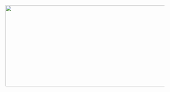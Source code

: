 


<B style="font-weight:normal"  id="docs-internal-guid-f7a664da-7fff-4a66-a6e6-558e481ad88e"><SPAN style="font-size:11pt;font-family:'Century Gothic',sans-serif;color:#000000;background-color:transparent;font-weight:400;font-style:normal;font-variant:normal;text-decoration:none;vertical-align:baseline;white-space:pre;white-space:pre-wrap"><SPAN style="border:none;width:649px;height:258px"><IMG  src="https://lh6.googleusercontent.com/udEoQr5ExcqraeAS2y_kj3EDChLQahARFiZzmKNPX52LpEp40FYvKmAAfiHQ435Sa_YyayXiYp8xeYc1Q1i2Sale29U2bDUyTBlrYtGdjyrGrkBAWITlZMDpd05rdDFFbFdJrz7L8qdNsEhO_TQy3PBCiQXoIrlX7nN2pRLR-ja4neiko2NiCE3em7WcJg"  width="649"  height="258" style="margin-left:0px;margin-top:0px"/></SPAN></SPAN></B>
